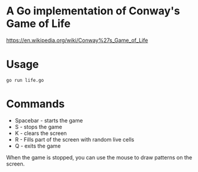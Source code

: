 # A Go implementation of Conway's Game of Life

https://en.wikipedia.org/wiki/Conway%27s_Game_of_Life

# Usage
```
go run life.go
```

# Commands
- Spacebar - starts the game
- S - stops the game
- K - clears the screen
- R - Fills part of the screen with random live cells
- Q - exits the game

When the game is stopped, you can use the mouse to draw patterns on the screen.
